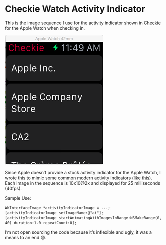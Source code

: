 # Checkie Watch Activity Indicator

This is the image sequence I use for the activity indicator shown in [Checkie](http://checki.es) for the Apple Watch when checking in.

![](gif.gif)

Since Apple doesn’t provide a stock activity indicator for the Apple Watch, I wrote this to mimic some common modern activity indicators (like [this](https://github.com/TransitApp/SVProgressHUD)). Each image in the sequence is 10x10@2x and displayed for 25 milliseconds (40fps).

Sample Use:

```
WKInterfaceImage *activityIndicatorImage = ...;
[activityIndicatorImage setImageName:@"ai"];
[activityIndicatorImage startAnimatingWithImagesInRange:NSMakeRange(0, 40) duration:1.0 repeatCount:0];
```

I’m not open sourcing the code because it’s inflexible and ugly, it was a means to an end 😄.